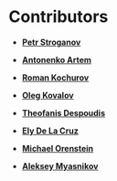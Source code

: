 # Contributors

* **[Petr Stroganov](https://github.com/chebyrash)**

* **[Antonenko Artem](https://github.com/creker)**

* **[Roman Kochurov](https://github.com/kochurovro)**

* **[Oleg Kovalov](https://github.com/cristaloleg)**

* **[Theofanis Despoudis](https://github.com/theodesp)**

* **[Ely De La Cruz](https://github.com/elycruz)**

* **[Michael Orenstein](https://github.com/Mike-Dax)**

* **[Aleksey Myasnikov](https://github.com/asmyasnikov)**
